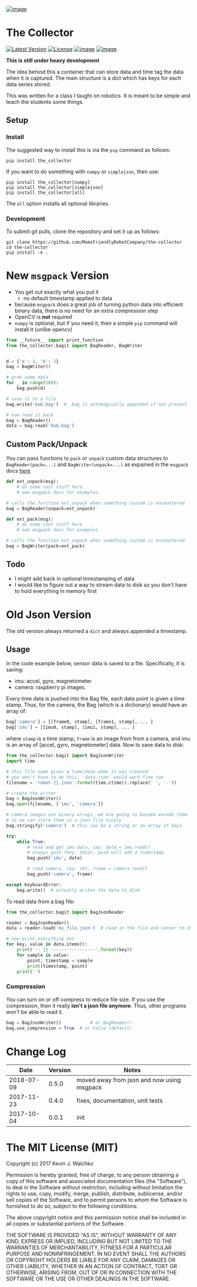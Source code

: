 [![image](https://raw.githubusercontent.com/MomsFriendlyRobotCompany/the-collector/master/pics/header.jpg)](https://github.com/MomsFriendlyRobotCompany/the-collector)

# The Collector

[![Latest Version](https://img.shields.io/pypi/v/the-collector.svg)](https://pypi.python.org/pypi/the-collector/)
[![License](https://img.shields.io/pypi/l/the-collector.svg)](https://pypi.python.org/pypi/the-collector/)
[![image](https://img.shields.io/pypi/pyversions/the-collector.svg)](https://pypi.python.org/pypi/the-collector)
[![image](https://img.shields.io/pypi/format/the-collector.svg)](https://pypi.python.org/pypi/the-collector)

**This is still under heavy development**

The idea behind this a container that can store data and time tag the
data when it is captured. The main structure is a dict which has keys
for each data series stored.

This was written for a class I taught on robotics. It is meant to be simple and
teach the students some things.

## Setup

### Install

The suggested way to install this is via the `pip` command as follows:

    pip install the_collector

If you want to do something with `numpy` or `simplejson`, then use:

    pip install the_collector[numpy]
    pip install the_collector[simplejson]
    pip install the_collector[all]

The `all` option installs all optional libraries.

### Development

To submit git pulls, clone the repository and set it up as follows:

    git clone https://github.com/MomsFriendlyRobotCompany/the-collector
    cd the-collector
    pip install -e .

# New `msgpack` Version

- You get out exactly what you put it
    - no default timestamp applied to data
- because `msgpack` does a great job of turning python data into efficient binary data, there is no need for an extra compression step
- OpenCV is **not** required
- `numpy` is optional, but if you need it, then a simple `pip` command will install it (unlike opencv)

```python
from __future__ import print_function
from the_collector.bagit import BagReader, BagWriter


d = {'a': 1, 'b': 2}
bag = BagWriter()

# grab some data
for _ in range(100):
    bag.push(d)

# save it to a file
bag.write('bob.bag')  # .bag is automagically appended if not present

# now read it back
bag = BagReader()
data = bag.read('bob.bag')
```

## Custom Pack/Unpack

You can pass functions to `pack` or `unpack` custom data structures to 
`BagReader(pack=...)` and `BagWriter(unpack=...)` as expained in the `msgpack`
docs [here](https://github.com/msgpack/msgpack-python#packingunpacking-of-custom-data-type)

```python
def ext_unpack(msg):
    # do some cool stuff here
    # see msgpack docs for examples

# calls the function ext_unpack when something custom is encountered
bag = BagReader(unpack=ext_unpack)
```

```python
def ext_pack(msg):
    # do some cool stuff here
    # see msgpack docs for examples

# calls the function ext_unpack when something custom is encountered
bag = BagWriter(pack=ext_pack)
```

## Todo

- I might add back in optional timestamping of data
- I would like to figure out a way to stream data to disk so you don't have to hold everything in memory first

# Old Json Version

The old version always returned a `dict` and always appended a timestamp.

## Usage

In the code example below, sensor data is saved to a file. Specifically,
it is saving:

-   imu: accel, gyro, magnetometer
-   camera: raspberry pi images.

Every time data is pushed into the Bag file, each data point is given a
time stamp. Thus, for the camera, the Bag (which is a dictionary) would
have an array of:

```python
bag['camera'] = [[frame0, stamp], [frame1, stamp], ... ]
bag['imu'] = [[imu0, stamp], [imu1, stamp], ... ]
```

where `stamp` is a time stamp, `frame` is an image from from a camera,
and imu is an array of \[accel, gyro, magnetometer\] data. Now to save
data to disk:

```python
from the_collector.bagit import BagJsonWriter
import time

# this file name gives a time/date when it was created
# you don't have to do this, 'data.json' would work fine too
filename = 'robot-{}.json'.format(time.ctime().replace(' ', '-'))

# create the writer
bag = BagJsonWriter()
bag.open(filename, ['imu', 'camera'])

# camera images are binary arrays, we are going to base64 encode them
# so we can store them in a json file nicely
bag.stringify('camera')  # this can be a string or an array of keys

try:
    while True:
        # read and get imu data, say: data = imu.read()
        # always push (key, data), push will add a timestamp
        bag.push('imu', data)

        # read camera, say: ret, frame = camera.read()
        bag.push('camera', frame)

except KeyboardError:
    bag.write()  # actually writes the data to disk
```

To read data from a bag file:

``` python
from the_collector.bagit import BagJsonReader

reader = BagJsonReader()
data = reader.load('my_file.json')  # read in the file and conver to dict

# now print everything out
for key, value in data.items():
    print('-- {} -----------------'.format(key))
    for sample in value:
        point, timestamp = sample
        print(timestamp, point)
    print('')
```

### Compression

You can turn on or off compress to reduce file size. If you use the
compression, then it really **isn\'t a json file anymore**. Thus, other
programs won\'t be able to read it.

``` python
bag = BagJsonWriter()           # or BagReader()
bag.use_compression = True  # or False (default)
```

# Change Log

| Date | Version | Notes |
------------|--------|----------------------------------
2018-07-09  | 0.5.0  |  moved away from json and now using msgpack
2017-11-23  | 0.4.0  |  fixes, documentation, unit tests
2017-10-04  | 0.0.1  |  init

# The MIT License (MIT)

Copyright (c) 2017 Kevin J. Walchko

Permission is hereby granted, free of charge, to any person obtaining a
copy of this software and associated documentation files (the
"Software"), to deal in the Software without restriction, including
without limitation the rights to use, copy, modify, merge, publish,
distribute, sublicense, and/or sell copies of the Software, and to
permit persons to whom the Software is furnished to do so, subject to
the following conditions:

The above copyright notice and this permission notice shall be included
in all copies or substantial portions of the Software.

THE SOFTWARE IS PROVIDED "AS IS", WITHOUT WARRANTY OF ANY KIND,
EXPRESS OR IMPLIED, INCLUDING BUT NOT LIMITED TO THE WARRANTIES OF
MERCHANTABILITY, FITNESS FOR A PARTICULAR PURPOSE AND NONINFRINGEMENT.
IN NO EVENT SHALL THE AUTHORS OR COPYRIGHT HOLDERS BE LIABLE FOR ANY
CLAIM, DAMAGES OR OTHER LIABILITY, WHETHER IN AN ACTION OF CONTRACT,
TORT OR OTHERWISE, ARISING FROM, OUT OF OR IN CONNECTION WITH THE
SOFTWARE OR THE USE OR OTHER DEALINGS IN THE SOFTWARE.
